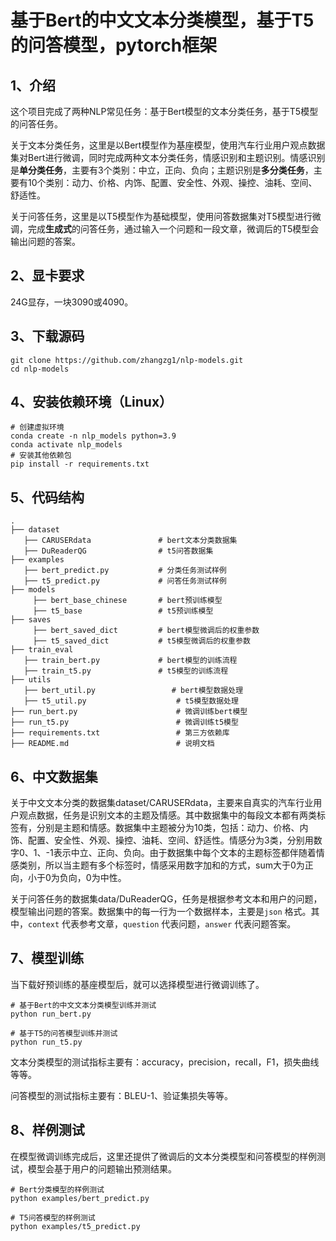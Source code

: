 # 基于Bert的中文文本分类模型，基于T5的问答模型，pytorch框架

## 1、介绍

这个项目完成了两种NLP常见任务：基于Bert模型的文本分类任务，基于T5模型的问答任务。

关于文本分类任务，这里是以Bert模型作为基座模型，使用汽车行业用户观点数据集对Bert进行微调，同时完成两种文本分类任务，情感识别和主题识别。情感识别是**单分类任务**，主要有3个类别：中立，正向、负向；主题识别是**多分类任务**，主要有10个类别：动力、价格、内饰、配置、安全性、外观、操控、油耗、空间、舒适性。

关于问答任务，这里是以T5模型作为基础模型，使用问答数据集对T5模型进行微调，完成**生成式**的问答任务，通过输入一个问题和一段文章，微调后的T5模型会输出问题的答案。

## 2、显卡要求

24G显存，一块3090或4090。

## 3、下载源码

```
git clone https://github.com/zhangzg1/nlp-models.git
cd nlp-models
```

## 4、安装依赖环境（Linux）

```
# 创建虚拟环境
conda create -n nlp_models python=3.9
conda activate nlp_models
# 安装其他依赖包
pip install -r requirements.txt
```

## 5、代码结构

```text
.
├── dataset                           
   ├── CARUSERdata				 # bert文本分类数据集
   ├── DuReaderQG                # t5问答数据集
├── examples
   ├── bert_predict.py           # 分类任务测试样例
   ├── t5_predict.py			 # 问答任务测试样例
├── models
	 ├── bert_base_chinese       # bert预训练模型
	 ├── t5_base                 # t5预训练模型
├── saves
	 ├── bert_saved_dict         # bert模型微调后的权重参数
	 ├── t5_saved_dict           # t5模型微调后的权重参数
├── train_eval
   ├── train_bert.py             # bert模型的训练流程
   ├── train_t5.py               # t5模型的训练流程
├── utils
   ├── bert_util.py                 # bert模型数据处理
   ├── t5_util.py                    # t5模型数据处理
├── run_bert.py                      # 微调训练bert模型
├── run_t5.py                        # 微调训练t5模型
├── requirements.txt                 # 第三方依赖库
├── README.md                        # 说明文档             
```

## 6、中文数据集

关于中文文本分类的数据集dataset/CARUSERdata，主要来自真实的汽车行业用户观点数据，任务是识别文本的主题及情感。其中数据集中的每段文本都有两类标签有，分别是主题和情感。数据集中主题被分为10类，包括：动力、价格、内饰、配置、安全性、外观、操控、油耗、空间、舒适性。情感分为3类，分别用数字0、1、-1表示中立、正向、负向。由于数据集中每个文本的主题标签都伴随着情感类别，所以当主题有多个标签时，情感采用数字加和的方式，sum大于0为正向，小于0为负向，0为中性。

关于问答任务的数据集data/DuReaderQG，任务是根据参考文本和用户的问题，模型输出问题的答案。数据集中的每一行为一个数据样本，主要是`json` 格式。其中，`context` 代表参考文章，`question` 代表问题，`answer` 代表问题答案。

## 7、模型训练

当下载好预训练的基座模型后，就可以选择模型进行微调训练了。

```
# 基于Bert的中文文本分类模型训练并测试
python run_bert.py

# 基于T5的问答模型训练并测试
python run_t5.py
```

文本分类模型的测试指标主要有：accuracy，precision，recall，F1，损失曲线等等。

问答模型的测试指标主要有：BLEU-1、验证集损失等等。

## 8、样例测试

在模型微调训练完成后，这里还提供了微调后的文本分类模型和问答模型的样例测试，模型会基于用户的问题输出预测结果。

```
# Bert分类模型的样例测试
python examples/bert_predict.py

# T5问答模型的样例测试
python examples/t5_predict.py
```